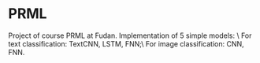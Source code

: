 # PRML
Project of course PRML at Fudan.
Implementation of 5 simple models: \\
For text classification: TextCNN, LSTM, FNN;\\
For image classification: CNN, FNN.
